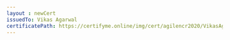 ```yaml
--- 
layout : newCert 
issuedTo: Vikas Agarwal 
certificatePath: https://certifyme.online/img/cert/agilencr2020/VikasAgarwal_815a5.png
--- 
```

